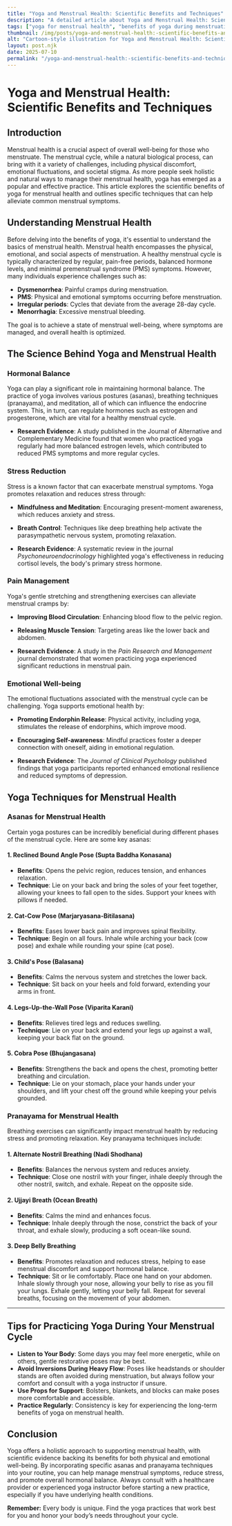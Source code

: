 ```yaml
---
title: "Yoga and Menstrual Health: Scientific Benefits and Techniques"
description: "A detailed article about Yoga and Menstrual Health: Scientific Benefits and Techniques."
tags: ["yoga for menstrual health", "benefits of yoga during menstruation", "yoga techniques for period pain", "scientific benefits of yoga for menstrual health", "yoga poses for menstrual cycle"]
thumbnail: /img/posts/yoga-and-menstrual-health:-scientific-benefits-and-techniques.png
alt: "Cartoon-style illustration for Yoga and Menstrual Health: Scientific Benefits and Techniques"
layout: post.njk
date: 2025-07-10
permalink: "/yoga-and-menstrual-health:-scientific-benefits-and-techniques/"
---
```


# Yoga and Menstrual Health: Scientific Benefits and Techniques

## Introduction

Menstrual health is a crucial aspect of overall well-being for those who menstruate. The menstrual cycle, while a natural biological process, can bring with it a variety of challenges, including physical discomfort, emotional fluctuations, and societal stigma. As more people seek holistic and natural ways to manage their menstrual health, yoga has emerged as a popular and effective practice. This article explores the scientific benefits of yoga for menstrual health and outlines specific techniques that can help alleviate common menstrual symptoms.

## Understanding Menstrual Health

Before delving into the benefits of yoga, it's essential to understand the basics of menstrual health. Menstrual health encompasses the physical, emotional, and social aspects of menstruation. A healthy menstrual cycle is typically characterized by regular, pain-free periods, balanced hormone levels, and minimal premenstrual syndrome (PMS) symptoms. However, many individuals experience challenges such as:

- **Dysmenorrhea**: Painful cramps during menstruation.
- **PMS**: Physical and emotional symptoms occurring before menstruation.
- **Irregular periods**: Cycles that deviate from the average 28-day cycle.
- **Menorrhagia**: Excessive menstrual bleeding.

The goal is to achieve a state of menstrual well-being, where symptoms are managed, and overall health is optimized.

## The Science Behind Yoga and Menstrual Health

### Hormonal Balance

Yoga can play a significant role in maintaining hormonal balance. The practice of yoga involves various postures (asanas), breathing techniques (pranayama), and meditation, all of which can influence the endocrine system. This, in turn, can regulate hormones such as estrogen and progesterone, which are vital for a healthy menstrual cycle.

- **Research Evidence**: A study published in the Journal of Alternative and Complementary Medicine found that women who practiced yoga regularly had more balanced estrogen levels, which contributed to reduced PMS symptoms and more regular cycles.

### Stress Reduction

Stress is a known factor that can exacerbate menstrual symptoms. Yoga promotes relaxation and reduces stress through:

- **Mindfulness and Meditation**: Encouraging present-moment awareness, which reduces anxiety and stress.
- **Breath Control**: Techniques like deep breathing help activate the parasympathetic nervous system, promoting relaxation.

- **Research Evidence**: A systematic review in the journal *Psychoneuroendocrinology* highlighted yoga's effectiveness in reducing cortisol levels, the body's primary stress hormone.

### Pain Management

Yoga's gentle stretching and strengthening exercises can alleviate menstrual cramps by:

- **Improving Blood Circulation**: Enhancing blood flow to the pelvic region.
- **Releasing Muscle Tension**: Targeting areas like the lower back and abdomen.

- **Research Evidence**: A study in the *Pain Research and Management* journal demonstrated that women practicing yoga experienced significant reductions in menstrual pain.

### Emotional Well-being

The emotional fluctuations associated with the menstrual cycle can be challenging. Yoga supports emotional health by:

- **Promoting Endorphin Release**: Physical activity, including yoga, stimulates the release of endorphins, which improve mood.
- **Encouraging Self-awareness**: Mindful practices foster a deeper connection with oneself, aiding in emotional regulation.

- **Research Evidence**: The *Journal of Clinical Psychology* published findings that yoga participants reported enhanced emotional resilience and reduced symptoms of depression.

## Yoga Techniques for Menstrual Health

### Asanas for Menstrual Health

Certain yoga postures can be incredibly beneficial during different phases of the menstrual cycle. Here are some key asanas:

#### 1. Reclined Bound Angle Pose (Supta Baddha Konasana)

- **Benefits**: Opens the pelvic region, reduces tension, and enhances relaxation.
- **Technique**: Lie on your back and bring the soles of your feet together, allowing your knees to fall open to the sides. Support your knees with pillows if needed.

#### 2. Cat-Cow Pose (Marjaryasana-Bitilasana)

- **Benefits**: Eases lower back pain and improves spinal flexibility.
- **Technique**: Begin on all fours. Inhale while arching your back (cow pose) and exhale while rounding your spine (cat pose).

#### 3. Child's Pose (Balasana)

- **Benefits**: Calms the nervous system and stretches the lower back.
- **Technique**: Sit back on your heels and fold forward, extending your arms in front.

#### 4. Legs-Up-the-Wall Pose (Viparita Karani)

- **Benefits**: Relieves tired legs and reduces swelling.
- **Technique**: Lie on your back and extend your legs up against a wall, keeping your back flat on the ground.

#### 5. Cobra Pose (Bhujangasana)

- **Benefits**: Strengthens the back and opens the chest, promoting better breathing and circulation.
- **Technique**: Lie on your stomach, place your hands under your shoulders, and lift your chest off the ground while keeping your pelvis grounded.

### Pranayama for Menstrual Health

Breathing exercises can significantly impact menstrual health by reducing stress and promoting relaxation. Key pranayama techniques include:

#### 1. Alternate Nostril Breathing (Nadi Shodhana)

- **Benefits**: Balances the nervous system and reduces anxiety.
- **Technique**: Close one nostril with your finger, inhale deeply through the other nostril, switch, and exhale. Repeat on the opposite side.

#### 2. Ujjayi Breath (Ocean Breath)

- **Benefits**: Calms the mind and enhances focus.
- **Technique**: Inhale deeply through the nose, constrict the back of your throat, and exhale slowly, producing a soft ocean-like sound.

#### 3. Deep Belly Breathing

- **Benefits**: Promotes relaxation and reduces stress, helping to ease menstrual discomfort and support hormonal balance.
- **Technique**: Sit or lie comfortably. Place one hand on your abdomen. Inhale slowly through your nose, allowing your belly to rise as you fill your lungs. Exhale gently, letting your belly fall. Repeat for several breaths, focusing on the movement of your abdomen.

---

## Tips for Practicing Yoga During Your Menstrual Cycle

- **Listen to Your Body**: Some days you may feel more energetic, while on others, gentle restorative poses may be best.
- **Avoid Inversions During Heavy Flow**: Poses like headstands or shoulder stands are often avoided during menstruation, but always follow your comfort and consult with a yoga instructor if unsure.
- **Use Props for Support**: Bolsters, blankets, and blocks can make poses more comfortable and accessible.
- **Practice Regularly**: Consistency is key for experiencing the long-term benefits of yoga on menstrual health.

## Conclusion

Yoga offers a holistic approach to supporting menstrual health, with scientific evidence backing its benefits for both physical and emotional well-being. By incorporating specific asanas and pranayama techniques into your routine, you can help manage menstrual symptoms, reduce stress, and promote overall hormonal balance. Always consult with a healthcare provider or experienced yoga instructor before starting a new practice, especially if you have underlying health conditions.

**Remember:** Every body is unique. Find the yoga practices that work best for you and honor your body’s needs throughout your cycle.